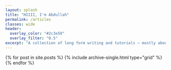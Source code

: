 ```yaml
---
layout: splash
title: "HIIII, I'm Abdullah"
permalink: /articles
classes: wide
header:
  overlay_color: "#2c3e50"
  overlay_filter: "0.5"
excerpt: "A collection of long form writing and tutorials — mostly about web development and design.<br><br>For shorter, more regular tidbits — peruse the **notes section**.<br><br>**Related topics:** [Time-lapse](#) • [Drawing](#) • [Tutorials](#) • [Static Sites](#)"
---
```


<!-- Articles Grid Section -->
<div class="entries-grid">
  {% for post in site.posts %}
    {% include archive-single.html type="grid" %}
  {% endfor %}
</div>